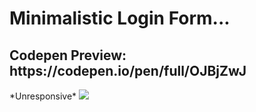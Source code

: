 <h1>Minimalistic Login Form...</h1>
<h2>Codepen Preview: https://codepen.io/pen/full/OJBjZwJ</h2>
*Unresponsive*
<img src="https://i.ibb.co/ZW5n7z6/image-2023-04-30-132601877.png">
